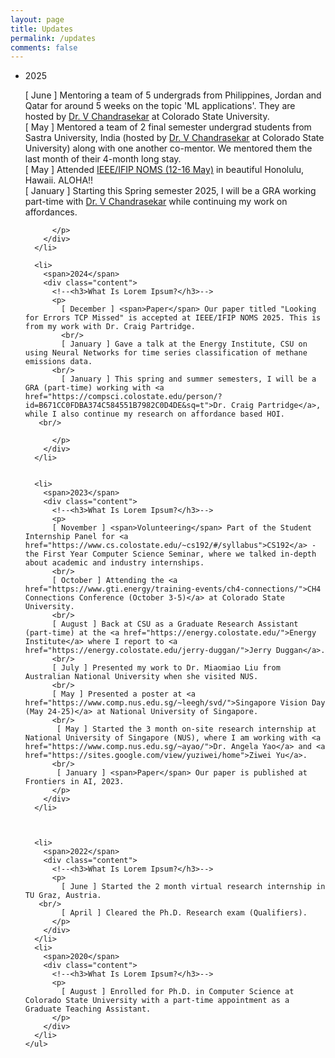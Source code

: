 ```yaml
---
layout: page
title: Updates
permalink: /updates
comments: false
---
```


<html>
<head>
  <title>Pure CSS Timeline Design With Cool Hover Effects</title>
  <meta name="viewport" content="width=device-width, initial-scale=1.0">
  <link rel="stylesheet" type="text/css" href="https://anjugopinath.github.io/styles/updates.css">
</head>
<body>
  <div class="timeline">
    <ul>
    <li>
        <span>2025</span>
        <div class="content">
          <!--<h3>What Is Lorem Ipsum?</h3>-->
          <p>
            [ June ] Mentoring a team of 5 undergrads from Philippines, Jordan and Qatar for around 5 weeks on the topic 'ML applications'. They are hosted by <a href="https://www.engr.colostate.edu/ece/people/v-chandrasekar/">Dr. V Chandrasekar</a> at Colorado State University.
            <br/>
            [ May ] Mentored a team of 2 final semester undergrad students from Sastra University, India (hosted by <a href="https://www.engr.colostate.edu/ece/people/v-chandrasekar/">Dr. V Chandrasekar</a> at Colorado State University) along with one another co-mentor. We mentored them the last month of their 4-month long stay.
             <br/>
            [ May ] Attended <a href="https://noms2025.ieee-noms.org/">IEEE/IFIP NOMS (12-16 May)</a> in beautiful Honolulu, Hawaii. ALOHA!!
          <br/>
            [ January ] Starting this Spring semester 2025, I will be a GRA working part-time with <a href="https://www.engr.colostate.edu/ece/people/v-chandrasekar/">Dr. V Chandrasekar</a> while continuing my work on affordances.
            <br/>
            
          </p>
        </div>
      </li>
      
      <li>
        <span>2024</span>
        <div class="content">
          <!--<h3>What Is Lorem Ipsum?</h3>-->
          <p>
            [ December ] <span>Paper</span> Our paper titled "Looking for Errors TCP Missed" is accepted at IEEE/IFIP NOMS 2025. This is from my work with Dr. Craig Partridge.
            <br/>
            [ January ] Gave a talk at the Energy Institute, CSU on using Neural Networks for time series classification of methane emissions data.
          <br/>
            [ January ] This spring and summer semesters, I will be a GRA (part-time) working with <a href="https://compsci.colostate.edu/person/?id=B671CC0FDBA374C584551B7982C0D4DE&sq=t">Dr. Craig Partridge</a>, while I also continue my research on affordance based HOI.
       <br/>
            
          </p>
        </div>
      </li>
     
      
      <li>
        <span>2023</span>
        <div class="content">
          <!--<h3>What Is Lorem Ipsum?</h3>--> 
          <p>  
          [ November ] <span>Volunteering</span> Part of the Student Internship Panel for <a href="https://www.cs.colostate.edu/~cs192/#/syllabus">CS192</a> - the First Year Computer Science Seminar, where we talked in-depth about academic and industry internships.
          <br/>
          [ October ] Attending the <a href="https://www.gti.energy/training-events/ch4-connections/">CH4 Connections Conference (October 3-5)</a> at Colorado State University.
          <br/>
          [ August ] Back at CSU as a Graduate Research Assistant (part-time) at the <a href="https://energy.colostate.edu/">Energy Institute</a> where I report to <a href="https://energy.colostate.edu/jerry-duggan/">Jerry Duggan</a>. 
          <br/>  
          [ July ] Presented my work to Dr. Miaomiao Liu from Australian National University when she visited NUS.
          <br/>
          [ May ] Presented a poster at <a href="https://www.comp.nus.edu.sg/~leegh/svd/">Singapore Vision Day (May 24-25)</a> at National University of Singapore.
          <br/>
           [ May ] Started the 3 month on-site research internship at National University of Singapore (NUS), where I am working with <a href="https://www.comp.nus.edu.sg/~ayao/">Dr. Angela Yao</a> and <a href="https://sites.google.com/view/yuziwei/home">Ziwei Yu</a>. 
          <br/>     
           [ January ] <span>Paper</span> Our paper is published at Frontiers in AI, 2023.
          </p>
        </div>
      </li>
      
      
      
      <li>
        <span>2022</span>
        <div class="content">
          <!--<h3>What Is Lorem Ipsum?</h3>-->
          <p>
            [ June ] Started the 2 month virtual research internship in TU Graz, Austria.
       <br/>
            [ April ] Cleared the Ph.D. Research exam (Qualifiers).
          </p>
        </div>
      </li>
      <li>
        <span>2020</span>
        <div class="content">
          <!--<h3>What Is Lorem Ipsum?</h3>-->
          <p>
            [ August ] Enrolled for Ph.D. in Computer Science at Colorado State University with a part-time appointment as a Graduate Teaching Assistant.
          </p>
        </div>
      </li>
    </ul>
  </div>

</body>
</html>


